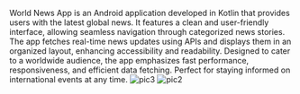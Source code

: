 World News App is an Android application developed in Kotlin that provides users with the latest global news. It features a clean and user-friendly interface, allowing seamless navigation through categorized news stories. The app fetches real-time news updates using APIs and displays them in an organized layout, enhancing accessibility and readability. Designed to cater to a worldwide audience, the app emphasizes fast performance, responsiveness, and efficient data fetching. Perfect for staying informed on international events at any time.
![pic3](https://github.com/user-attachments/assets/b28e4ca4-6224-453c-bb83-4b45762c878e) 
![pic2](https://github.com/user-attachments/assets/b8a04f38-3a80-4ec7-9963-fc76720c3b91)
